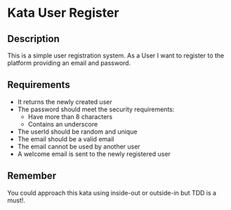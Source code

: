 # Kata User Register

## Description

This is a simple user registration system. As a User I want to register to the platform providing an email and password.

## Requirements

- It returns the newly created user
- The password should meet the security requirements:
    - Have more than 8 characters
    - Contains an underscore
- The userId should be random and unique
- The email should be a valid email
- The email cannot be used by another user
- A welcome email is sent to the newly registered user

## Remember

You could approach this kata using inside-out or outside-in but TDD is a must!.